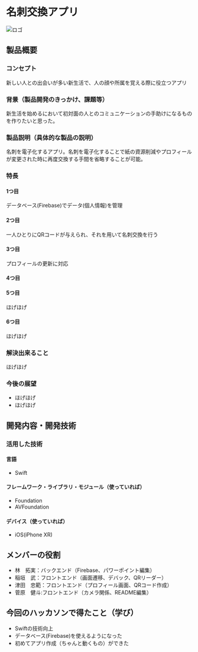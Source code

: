 # 名刺交換アプリ
![ロゴ](https://cdn-ak.f.st-hatena.com/images/fotolife/s/sugaken9914/20190217/20190217131837_120.jpg)

## 製品概要
### コンセプト
新しい人との出会いが多い新生活で、人の顔や所属を覚える際に役立つアプリ

### 背景（製品開発のきっかけ、課題等）
新生活を始めるにおいて初対面の人とのコミュニケーションの手助けになるものを作りたいと思った。

### 製品説明（具体的な製品の説明）
名刺を電子化するアプリ。名刺を電子化することで紙の資源削減やプロフィールが変更された時に再度交換する手間を省略することが可能。

### 特長

#### 1つ目 
データベース(Firebase)でデータ(個人情報)を管理

#### 2つ目
一人ひとりにQRコードが与えられ、それを用いて名刺交換を行う

#### 3つ目  
プロフィールの更新に対応

#### 4つ目

#### 5つ目
ほげほげ

#### 6つ目
ほげほげ

### 解決出来ること
ほげほげ

### 今後の展望
- ほげほげ
- ほげほげ


## 開発内容・開発技術
### 活用した技術
#### 言語
- Swift

#### フレームワーク・ライブラリ・モジュール（使っていれば）
- Foundation
- AVFoundation

#### デバイス（使っていれば）
- iOS(iPhone XR)

## メンバーの役割
- 林　拓実：バックエンド（Firebase、パワーポイント編集）
- 稲垣　武：フロントエンド（画面遷移、デバック、QRリーダー）
- 津田　忠範：フロントエンド（プロフィール画面、QRコード作成）
- 菅原　健斗:フロントエンド（カメラ関係、README編集）

## 今回のハッカソンで得たこと（学び）
- Swiftの技術向上
- データベース(Firebase)を使えるようになった
- 初めてアプリ作成（ちゃんと動くもの）ができた
